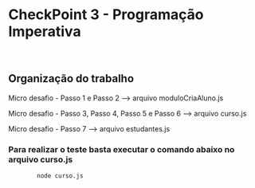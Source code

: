 # CheckPoint 3 - Programação Imperativa

<br>


## Organização do trabalho

<p> Micro desafio - Passo 1 e Passo 2 --> arquivo moduloCriaAluno.js </p>

<p> Micro desafio - Passo 3, Passo 4, Passo 5 e Passo 6  --> arquivo curso.js

<p>Micro desafio - Passo 7 --> arquivo estudantes.js

<br>

### Para realizar o teste basta executar o comando abaixo no arquivo curso.js

```bash
        node curso.js
```
